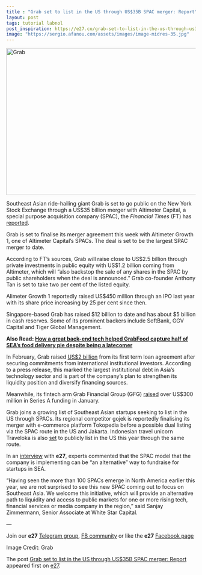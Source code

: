 ```yaml
---
title : "Grab set to list in the US through US$35B SPAC merger: Report"
layout: post
tags: tutorial labnol
post_inspiration: https://e27.co/grab-set-to-list-in-the-us-through-us35b-spac-merger-report-20210409/
image: "https://sergio.afanou.com/assets/images/image-midres-35.jpg"
---
```


<img loading="lazy" class="aligncenter size-full wp-image-216926" src="https://e27.co/wp-content/uploads/2019/01/Grab.png" alt="Grab" width="689" height="390" />
<p>Southeast Asian ride-hailing giant Grab is set to go public on the New York Stock Exchange through a US$35 billion merger with Altimeter Capital, a special purpose acquisition company (SPAC), the <em>Financial Times</em> (FT) has <a rel="follow" href="https://www.ft.com/content/73d8b26c-3d61-48ec-8027-25c4cd625488">reported</a>.</p>
<p>Grab is set to finalise its merger agreement this week with Altimeter Growth 1, one of Altimeter Capital’s SPACs. The deal is set to be the largest SPAC merger to date.</p>
<p>According to FT&#8217;s sources, Grab will raise close to US$2.5 billion through private investments in public equity with US$1.2 billion coming from Altimeter, which will “also backstop the sale of any shares in the SPAC by public shareholders when the deal is announced.&#8221; Grab co-founder Anthony Tan is set to take two per cent of the listed equity.</p>
<p>Alimeter Growth 1 reportedly raised US$450 million through an IPO last year with its share price increasing by 25 per cent since then.</p>
<p>Singapore-based Grab has raised $12 billion to date and has about $5 billion in cash reserves. Some of its prominent backers include SoftBank, GGV Capital and Tiger Global Management.</p>
<p><strong>Also Read: <a rel="follow" href="https://e27.co/how-a-great-back-end-tech-helped-grabfood-capture-half-of-seas-food-delivery-pie-despite-being-a-latecomer-20210309/">How a great back-end tech helped GrabFood capture half of SEA&#8217;s food delivery pie despite being a latecomer</a></strong></p>
<p>In February, Grab raised <a rel="follow" href="https://e27.co/grab-raises-us2b-term-loan-to-strengthen-liquidity-and-diversify-financing-sources-20210201/">US$2 billion</a> from its first term loan agreement after securing commitments from international institutional investors. According to a press release, this marked the largest institutional debt in Asia’s technology sector and is part of the company&#8217;s plan to strengthen its liquidity position and diversify financing sources.</p>
<p>Meanwhile, its fintech arm Grab Financial Group (GFG) <a rel="follow" href="https://e27.co/grabs-fintech-arm-gfg-raises-us300m-series-a-to-close-the-financial-inclusion-gap-in-sea-20210114/">raised</a> over US$300 million in Series A funding in January.</p>
<p>Grab joins a growing list of Southeast Asian startups seeking to list in the US through SPACs. Its regional competitor gojek is reportedly finalising its merger with e-commerce platform Tokopedia before a possible dual listing via the SPAC route in the US and Jakarta. Indonesian travel unicorn Traveloka is also <a rel="follow" href="https://e27.co/traveloka-prepares-to-list-via-spac-in-the-us-this-year-20210216/">set</a> to publicly list in the US this year through the same route.</p>
<p>In an <a rel="follow" href="https://e27.co/what-does-peter-thiel-backed-bridgetowns-ipo-mean-for-seas-startup-ecosystem-20200925/" rel="follow">interview</a> with <strong>e27</strong>, experts commented that the SPAC model that the company is implementing can be “an alternative” way to fundraise for startups in SEA.</p>
<p>“Having seen the more than 100 SPACs emerge in North America earlier this year, we are not surprised to see this new SPAC coming out to focus on Southeast Asia. We welcome this initiative, which will provide an alternative path to liquidity and access to public markets for one or more rising tech, financial services or media company in the region,” said Sanjay Zimmermann, Senior Associate at White Star Capital.</p>
<p>—</p>
<p data-pm-slice="1 1 []">Join our <strong>e27</strong> <a class="ProsemirrorEditor-link" rel="follow" href="https://t.me/joinchat/HmTbfBcGCZeykhM8NOlQ-g" rel="follow" >Telegram group</a>, <a class="ProsemirrorEditor-link" rel="follow" href="https://www.facebook.com/groups/e27co/permalink/886904662065955/" rel="follow" >FB community</a> or like the <strong>e27</strong> <a class="ProsemirrorEditor-link" rel="follow" href="https://www.facebook.com/e27/?ref=your_pages" rel="follow" >Facebook page</a></p>
<p data-pm-slice="1 1 []">Image Credit: Grab</p>
<div id="pymnt-1379065944" class="pymnt-bottom-of-article"></div>
<p>The post <a rel="nofollow" href="https://e27.co/grab-set-to-list-in-the-us-through-us35b-spac-merger-report-20210409/">Grab set to list in the US through US$35B SPAC merger: Report</a> appeared first on <a rel="nofollow" href="https://e27.co">e27</a>.</p>
